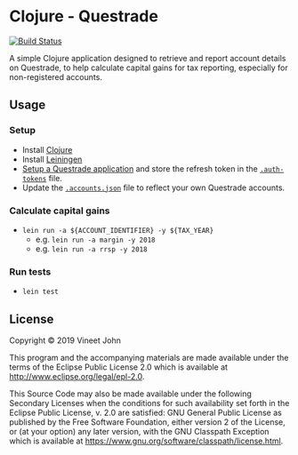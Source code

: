 # Clojure - Questrade

[![Build Status](https://travis-ci.com/vineetjohn/clojure-questrade.svg?token=9zWLe6zMeUk6X9pWXLzU&branch=master)](https://travis-ci.com/vineetjohn/clojure-questrade)

A simple Clojure application designed to retrieve and report account details on Questrade, to help calculate capital gains for tax reporting, especially for non-registered accounts.

## Usage

### Setup
- Install [Clojure](https://clojure.org/)
- Install [Leiningen](https://leiningen.org/)
- [Setup a Questrade application](https://login.questrade.com/APIAccess/UserApps.aspx) and store the refresh token in the [`.auth-tokens`](https://github.com/vineetjohn/clojure-questrade/blob/master/.auth-tokens.json) file.
- Update the [`.accounts.json`](https://github.com/vineetjohn/clojure-questrade/blob/master/.accounts.json) file to reflect your own Questrade accounts.

### Calculate capital gains
- `lein run -a ${ACCOUNT_IDENTIFIER} -y ${TAX_YEAR}`
  - e.g. `lein run -a margin -y 2018`
  - e.g. `lein run -a rrsp -y 2018`

### Run tests
- `lein test`


## License

Copyright © 2019 Vineet John

This program and the accompanying materials are made available under the
terms of the Eclipse Public License 2.0 which is available at
http://www.eclipse.org/legal/epl-2.0.

This Source Code may also be made available under the following Secondary
Licenses when the conditions for such availability set forth in the Eclipse
Public License, v. 2.0 are satisfied: GNU General Public License as published by
the Free Software Foundation, either version 2 of the License, or (at your
option) any later version, with the GNU Classpath Exception which is available
at https://www.gnu.org/software/classpath/license.html.
